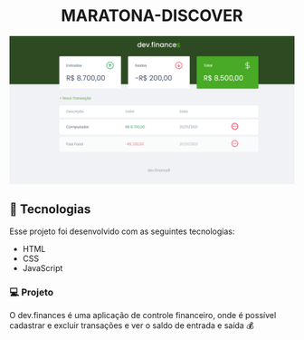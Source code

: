 




<h1 align="center"> MARATONA-DISCOVER</h1>
			
		
					
				
				
        
   
 












![dev.financeiro](https://github.com/Cicerofer/MARATONA-DISCOVER/blob/main/img/dev.finaces.png)





## 🚀 Tecnologias

Esse projeto foi desenvolvido com as seguintes tecnologias:

- HTML
- CSS
- JavaScript

### 💻 Projeto

O dev.finances é uma aplicação de controle financeiro, onde é possível cadastrar e excluir transações e ver o saldo de entrada e saída 💰












